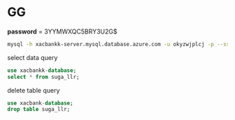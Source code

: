 # GG

**password** = 3YYMWXQC5BRY3U2G$

```bash
mysql -h xacbankk-server.mysql.database.azure.com -u okyzwjplcj -p --ssl-ca=/home/site/wwwroot/DigiCertGlobalRootCA.crt.pem 
```

select data query
```sql
use xacbankk-database;
select * from suga_llr;
```

delete table query
```sql
use xacbank-database;
drop table suga_llr;
```
